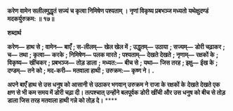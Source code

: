 **करेण वामेन सलीलमुद्धृतं** **सज्यं च कृत्वा निमिषेण पश्यताम् ।** **नृणां विकृष्य प्रबभञ्ज मध्यतो** **यथेक्षुदण्डं मदकर्युरुक्रम: ॥ १७॥** 

**शब्दार्थ** 

**करेण—** **हाथ से** **; वामेन—** **बाएँ** **; स-लीलम्—** **खेल खेल में** **; उद्धृतम्—** **उठाया** **; सज्यम्—** **डोरी चढ़ाकर** **; च—** **तथा** **; कृत्वा—** **करके** **; निमिषेण—** **पलक मारते** **; पश्यताम्—** **देखते देखते** **; नृणाम्—** **रक्षकों के** **; विकृष्य—** **खींचकर** **; प्रबभञ्ज—** **तोड़ डाला** **;** **मध्यत:—** **बीच से** **; यथा—** **जिस तरह** **; इक्षु—** **ईख के** **; दण्डम्—** **तने को** **; मद-करी—** **मतवाला हाथी** **; उरुक्रम:—** **कृष्ण ने।** **.** 

**अपने बाएँ हाथ से उस धनुष को आसानी से उठाकर भगवान् उरुक्रम ने राजा के रक्षकों के** **देखते देखते एक क्षण से भी कम समय में डोरी चढ़ा दी। तत्पश्चात् उन्होंने बलपूर्वक डोरी** **खींची और उस धनुष को बीच से तोड़ डाला जिस तरह मतवाला हाथी गन्ने को तोड़ दे।** **** 